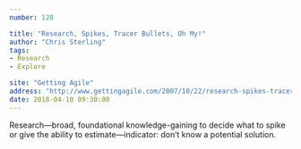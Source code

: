 ```yaml
---
number: 120

title: "Research, Spikes, Tracer Bullets, Oh My!"
author: "Chris Sterling"
tags:
- Research
- Explore

site: "Getting Agile"
address: "http://www.gettingagile.com/2007/10/22/research-spikes-tracer-bullets-oh-my/"
date: 2018-04-10 09:30:00
---
```


Research—broad, foundational knowledge-gaining to decide what to spike or give the ability to estimate—indicator: don’t know a potential solution.
